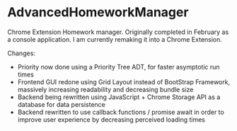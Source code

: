 # AdvancedHomeworkManager

Chrome Extension Homework manager. Originally completed in February as a console application. I am currently remaking it into a Chrome Extension.

Changes: 
 - Priority now done using a Priority Tree ADT, for faster asymptotic run times
 - Frontend GUI redone using Grid Layout instead of BootStrap Framework, massively increasing readability and decreasing bundle size
 - Backend being rewritten using JavaScript + Chrome Storage API as a database for data persistence
 - Backend rewritten to use callback functions / promise await in order to improve user experience by decreasing perceived loading times
